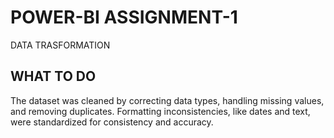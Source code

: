 #  POWER-BI ASSIGNMENT-1
DATA TRASFORMATION 
## WHAT TO DO 
The dataset was cleaned by correcting data types, handling missing values, and removing duplicates. Formatting inconsistencies, like dates and text, were standardized for consistency and accuracy.
